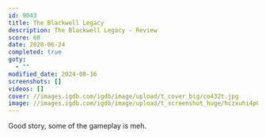 ```yaml
---
id: 9043
title: The Blackwell Legacy
description: The Blackwell Legacy - Review
score: 60
date: 2020-06-24
completed: true
goty:
  - ""
modified_date: 2024-08-16
screenshots: []
videos: []
cover: //images.igdb.com/igdb/image/upload/t_cover_big/co432t.jpg
image: //images.igdb.com/igdb/image/upload/t_screenshot_huge/hczxuhi4p00oddezrm5e.jpg
---
```

Good story, some of the gameplay is meh.